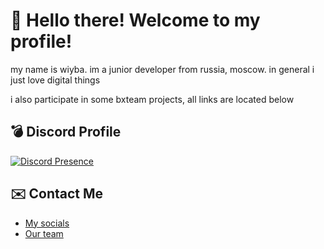 # :wave: Hello there! Welcome to my profile!
my name is wiyba. im a junior developer from russia, moscow. in general i just love digital things

i also participate in some bxteam projects, all links are located below

## 💣 Discord Profile

[![Discord Presence](https://lanyard-profile-readme.vercel.app/api/982885434315120653?theme=dark&animated=true&borderRadius=30px&idleMessage=Probably%20doing%20nothing)](https://discord.com/users/982885434315120653) 

## ✉️ Contact Me

- [My socials](https://feds.lol/xenolit)
- [Our team](https://github.com/BX-Team)
